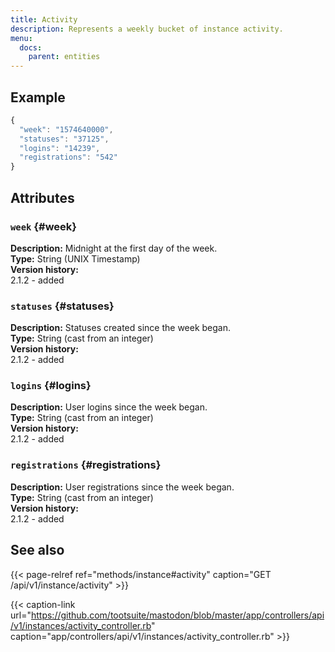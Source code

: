 ```yaml
---
title: Activity
description: Represents a weekly bucket of instance activity.
menu:
  docs:
    parent: entities
---
```


## Example

```javascript
{
  "week": "1574640000",
  "statuses": "37125",
  "logins": "14239",
  "registrations": "542"
}
```

## Attributes

### `week` {#week}

**Description:** Midnight at the first day of the week.\
**Type:** String (UNIX Timestamp)\
**Version history:**\
2.1.2 - added

### `statuses` {#statuses}

**Description:** Statuses created since the week began.\
**Type:** String (cast from an integer)\
**Version history:**\
2.1.2 - added

### `logins` {#logins}

**Description:** User logins since the week began.\
**Type:** String (cast from an integer)\
**Version history:**\
2.1.2 - added

### `registrations` {#registrations}

**Description:** User registrations since the week began.\
**Type:** String (cast from an integer)\
**Version history:**\
2.1.2 - added

## See also

{{< page-relref ref="methods/instance#activity" caption="GET /api/v1/instance/activity" >}}

{{< caption-link url="https://github.com/tootsuite/mastodon/blob/master/app/controllers/api/v1/instances/activity_controller.rb" caption="app/controllers/api/v1/instances/activity_controller.rb" >}}



